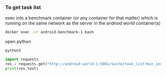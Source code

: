 ### To get task list

exec into a benchmark container (or any container for that matter) which is
running on the same network as the server in the android world container(s)
```zsh
docker exec -it android-benchmark-1 bash
```

open python
```zsh
python3
```

```python
import requests
res = requests.get("http://android-world-1:5001/suite/task_list?min_index=0&max_index=10")
print(res.text)
```


